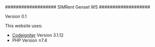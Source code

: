 ###################
SIMRent Genset WS
###################

<!-- <h1>USER ADMIN</h1> -->

<!-- <h3> user : admin </h3> -->
<!-- <h3> password : admin </h3> -->

<!-- <p>About Version</p> -->
<p>Version 0.1</p>
<p>This website uses:</p>

<ul type="square">
                            <li><a href="https://www.codeigniter.com/download" target="_blank"><u>Codeigniter</u></a> Version 3.1.12</li>
                            <li>PHP Version ≤7.4</li>
                        </ul>
